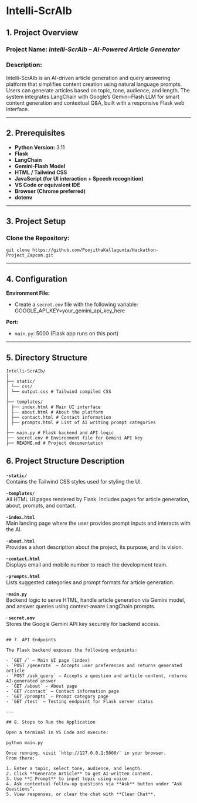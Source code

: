 # Intelli-ScrAIb

## 1. Project Overview 

### **Project Name:** *Intelli-ScrAIb – AI-Powered Article Generator*  
### **Description:**  
Intelli-ScrAIb is an AI-driven article generation and query answering platform that simplifies content creation using natural language prompts. Users can generate articles based on topic, tone, audience, and length. The system integrates LangChain with Google’s Gemini-Flash LLM for smart content generation and contextual Q&A, built with a responsive Flask web interface.

---

## 2. Prerequisites

- **Python Version:** 3.11  
- **Flask**  
- **LangChain**  
- **Gemini-Flash Model**  
- **HTML / Tailwind CSS**  
- **JavaScript (for UI interaction + Speech recognition)**  
- **VS Code or equivalent IDE**  
- **Browser (Chrome preferred)**  
- **dotenv**  

---

## 3. Project Setup

### Clone the Repository:
```
git clone https://github.com/PoojithaKallagunta/Hackathon-Project_Zapcom.git
```

---

## 4. Configuration

**Environment File:**
- Create a `secret.env` file with the following variable:
GOOGLE_API_KEY=your_gemini_api_key_here

**Port:**
- `main.py`: 5000 (Flask app runs on this port)

---

## 5. Directory Structure

```
Intelli-ScrAIb/
│
├── static/
│ └── css/
│ └── output.css # Tailwind compiled CSS
│
├── templates/
│ ├── index.html # Main UI interface
│ ├── about.html # About the platform
│ ├── contact.html # Contact information
│ ├── prompts.html # List of AI writing prompt categories
│
├── main.py # Flask backend and API logic
├── secret.env # Environment file for Gemini API key
├── README.md # Project documentation

```

## 6. Project Structure Description

-**`static/`**  
  Contains the Tailwind CSS styles used for styling the UI.

-**`templates/`**  
  All HTML UI pages rendered by Flask. Includes pages for article generation, about, prompts, and contact.

-**`index.html`**  
  Main landing page where the user provides prompt inputs and interacts with the AI.

-**`about.html`**  
  Provides a short description about the project, its purpose, and its vision.

-**`contact.html`**  
  Displays email and mobile number to reach the development team.

-**`prompts.html`**  
  Lists suggested categories and prompt formats for article generation.

-**`main.py`**  
  Backend logic to serve HTML, handle article generation via Gemini model, and answer queries using context-aware LangChain prompts.

-**`secret.env`**  
  Stores the Google Gemini API key securely for backend access.

```

## 7. API Endpoints

The Flask backend exposes the following endpoints:

- `GET /` – Main UI page (index)
- `POST /generate` – Accepts user preferences and returns generated article
- `POST /ask_query` – Accepts a question and article content, returns AI-generated answer
- `GET /about` – About page
- `GET /contact` – Contact information page
- `GET /prompts` – Prompt category page
- `GET /test` – Testing endpoint for Flask server status

---

## 8. Steps to Run the Application

Open a terminal in VS Code and execute:

python main.py

Once running, visit `http://127.0.0.1:5000/` in your browser.  
From there:

1. Enter a topic, select tone, audience, and length.
2. Click **Generate Article** to get AI-written content.
3. Use **🎤 Prompt** to input topic using voice.
4. Ask contextual follow-up questions via **Ask** button under “Ask Questions”.
5. View responses, or clear the chat with **Clear Chat**.

```
